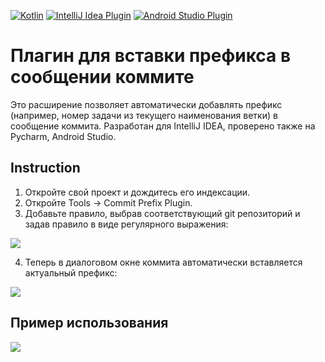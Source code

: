 [![Kotlin](https://img.shields.io/badge/%20language-Kotlin-red.svg)](https://kotlinlang.org/)
[![IntelliJ Idea Plugin](https://img.shields.io/badge/plugin-IntelliJ%20%20Idea-blue.svg)](https://plugins.jetbrains.com/plugin/9960-jsontokotlinclass)
[![Android Studio Plugin](https://img.shields.io/badge/plugin-AndroidStudio-green.svg)](https://plugins.jetbrains.com/plugin/9960-jsontokotlinclass)

# Плагин для вставки префикса в сообщении коммите

Это расширение позволяет автоматически добавлять префикс (например, номер задачи из текущего наименования ветки) в сообщение коммита. Разработан для IntelliJ IDEA, проверено также на Pycharm, Android Studio.

## Instruction

1. Откройте свой проект и дождитесь его индексации.
2. Откройте Tools -> Commit Prefix Plugin.
3. Добавьте правило, выбрав соответствующий git репозиторий и задав правило в виде регулярного выражения:

![](https://plugins.jetbrains.com/files/16109/screenshot_19798028-a4ff-480c-920d-48cc125d3615)

4. Теперь в диалоговом окне коммита автоматически вставляется актуальный префикс:

![](https://plugins.jetbrains.com/files/16109/screenshot_79c71bec-d556-49ed-87c5-515f7c345de1)

##  Пример использования

![](https://plugins.jetbrains.com/files/16109/screenshot_0845b70e-e515-477b-9ab9-d01e7a387ecf)
